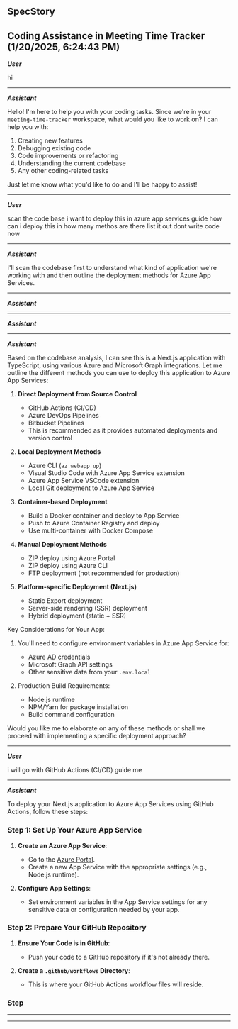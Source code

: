 ## SpecStory

## Coding Assistance in Meeting Time Tracker (1/20/2025, 6:24:43 PM)

_**User**_

hi

---

_**Assistant**_

Hello! I'm here to help you with your coding tasks. Since we're in your `meeting-time-tracker` workspace, what would you like to work on? I can help you with:

1. Creating new features
2. Debugging existing code
3. Code improvements or refactoring
4. Understanding the current codebase
5. Any other coding-related tasks

Just let me know what you'd like to do and I'll be happy to assist!

---

_**User**_

scan the code base i want to deploy this in azure app services guide how can i deploy this in how many methos are there list it out dont write code now 

---

_**Assistant**_

I'll scan the codebase first to understand what kind of application we're working with and then outline the deployment methods for Azure App Services.

---

_**Assistant**_



---

_**Assistant**_



---

_**Assistant**_



Based on the codebase analysis, I can see this is a Next.js application with TypeScript, using various Azure and Microsoft Graph integrations. Let me outline the different methods you can use to deploy this application to Azure App Services:

1. **Direct Deployment from Source Control**
   - GitHub Actions (CI/CD)
   - Azure DevOps Pipelines
   - Bitbucket Pipelines
   - This is recommended as it provides automated deployments and version control

2. **Local Deployment Methods**
   - Azure CLI (`az webapp up`)
   - Visual Studio Code with Azure App Service extension
   - Azure App Service VSCode extension
   - Local Git deployment to Azure App Service

3. **Container-based Deployment**
   - Build a Docker container and deploy to App Service
   - Push to Azure Container Registry and deploy
   - Use multi-container with Docker Compose
   
4. **Manual Deployment Methods**
   - ZIP deploy using Azure Portal
   - ZIP deploy using Azure CLI
   - FTP deployment (not recommended for production)

5. **Platform-specific Deployment (Next.js)**
   - Static Export deployment
   - Server-side rendering (SSR) deployment
   - Hybrid deployment (static + SSR)

Key Considerations for Your App:
1. You'll need to configure environment variables in Azure App Service for:
   - Azure AD credentials
   - Microsoft Graph API settings
   - Other sensitive data from your `.env.local`

2. Production Build Requirements:
   - Node.js runtime
   - NPM/Yarn for package installation
   - Build command configuration

Would you like me to elaborate on any of these methods or shall we proceed with implementing a specific deployment approach?

---

_**User**_

i will go with GitHub Actions (CI/CD) guide me

---

_**Assistant**_

To deploy your Next.js application to Azure App Services using GitHub Actions, follow these steps:

### Step 1: Set Up Your Azure App Service

1. **Create an Azure App Service**:
   - Go to the [Azure Portal](https://portal.azure.com/).
   - Create a new App Service with the appropriate settings (e.g., Node.js runtime).

2. **Configure App Settings**:
   - Set environment variables in the App Service settings for any sensitive data or configuration needed by your app.

### Step 2: Prepare Your GitHub Repository

1. **Ensure Your Code is in GitHub**:
   - Push your code to a GitHub repository if it's not already there.

2. **Create a `.github/workflows` Directory**:
   - This is where your GitHub Actions workflow files will reside.

### Step 

---



---

